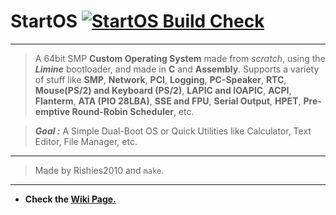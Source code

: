 # StartOS [![StartOS Build Check](https://github.com/Rishies2010/StartOS/actions/workflows/c-cpp.yml/badge.svg)](https://github.com/Rishies2010/StartOS/actions/workflows/c-cpp.yml)
---
> A 64bit SMP **Custom Operating System** made from _scratch_, using the ***Limine*** bootloader, and made in **C** and **Assembly**.
> Supports a variety of stuff like **SMP**, **Network**, **PCI**, **Logging**, **PC-Speaker**, **RTC**, **Mouse(PS/2) and Keyboard (PS/2)**, **LAPIC and IOAPIC**, **ACPI**, **Flanterm**, **ATA (PIO 28LBA)**, **SSE and FPU**, **Serial Output**, **HPET**, **Pre-emptive Round-Robin Scheduler**, etc.

> ***Goal :*** A Simple Dual-Boot OS or Quick Utilities like Calculator, Text Editor, File Manager, etc.
---
> Made by Rishies2010 and `make`.
---
  - **Check the [Wiki Page.](https://github.com/Rishies2010/StartOS/wiki)**
